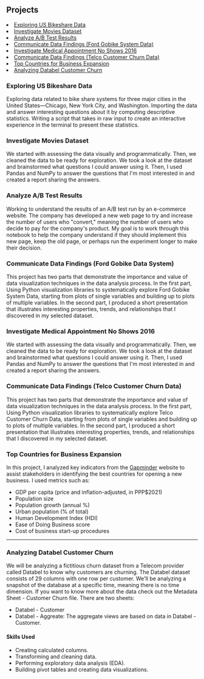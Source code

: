 ## Projects
<li><a href="#Exploring US Bikeshare Data">Exploring US Bikeshare Data</a></li>
<li><a href="#Investigate Movies Dataset">Investigate Movies Dataset</a></li>
<li><a href="#Analyze A/B Test Results">Analyze A/B Test Results</a></li>
<li><a href="#Communicate Data Findings (Ford Gobike System Data)">Communicate Data Findings (Ford Gobike System Data)</a></li>
<li><a href="#Investigate Medical Appointment No Shows 2016">Investigate Medical Appointment No Shows 2016</a></li>
<li><a href="#Communicate Data Findings (Telco Customer Churn Data)">Communicate Data Findings (Telco Customer Churn Data)</a></li>
<li><a href="#Top Countries for Business Expansion">Top Countries for Business Expansion</a></li>
<li><a href="#Analyzing Databel Customer Churn">Analyzing Databel Customer Churn</a></li>

### Exploring US Bikeshare Data
<a id='Exploring US Bikeshare Data'></a>
Exploring data related to bike share systems for three major cities in the United States—Chicago, New York City, and Washington. Importing the data and answer interesting questions about it by computing descriptive statistics. Writing a script that takes in raw input to create an interactive experience in the terminal to present these statistics.

### Investigate Movies Dataset
<a id='Investigate Movies Dataset'></a>
We started with assessing the data visually and programmatically. Then, we cleaned the data to be ready for exploration. We took a look at the dataset and brainstormed what questions I could answer using it. Then, I used Pandas and NumPy to answer the questions that I'm most interested in and created a report sharing the answers.

### Analyze A/B Test Results

<a id='Analyze A/B Test Results'></a>
Working to understand the results of an A/B test run by an e-commerce website. The company has developed a new web page to try and increase the number of users who "convert," meaning the number of users who decide to pay for the company's product. My goal is to work through this notebook to help the company understand if they should implement this new page, keep the old page, or perhaps run the experiment longer to make their decision.

### Communicate Data Findings (Ford Gobike Data System)
<a id='Communicate Data Findings (Ford Gobike System Data)'></a>

This project has two parts that demonstrate the importance and value of data visualization techniques in the data analysis process. In the first part, Using Python visualization libraries to systematically explore Ford Gobike System Data, starting from plots of single variables and building up to plots of multiple variables. In the second part, I produced a short presentation that illustrates interesting properties, trends, and relationships that I discovered in my selected dataset. 

### Investigate Medical Appointment No Shows 2016
<a id='Investigate Medical Appointment No Shows 2016'></a>
We started with assessing the data visually and programmatically. Then, we cleaned the data to be ready for exploration. We took a look at the dataset and brainstormed what questions I could answer using it. Then, I used Pandas and NumPy to answer the questions that I'm most interested in and created a report sharing the answers.

### Communicate Data Findings (Telco Customer Churn Data)
<a id='Communicate Data Findings (Telco Customer Churn Data)'></a>

This project has two parts that demonstrate the importance and value of data visualization techniques in the data analysis process. In the first part, Using Python visualization libraries to systematically explore Telco Customer Churn Data, starting from plots of single variables and building up to plots of multiple variables. In the second part, I produced a short presentation that illustrates interesting properties, trends, and relationships that I discovered in my selected dataset. 


### Top Countries for Business Expansion
<a id='Top Countries for Business Expansion'></a>

In this project, I analyzed key indicators from the [Gapminder](https://www.gapminder.org/data/) website to assist stakeholders in identifying the best countries for opening a new business. I used metrics such as:  

- GDP per capita (price and inflation-adjusted, in PPP$2021)  
- Population size  
- Population growth (annual %)  
- Urban population (% of total)  
- Human Development Index (HDI)  
- Ease of Doing Business score  
- Cost of business start-up procedures  
---
### Analyzing Databel Customer Churn
<a id='Analyzing Databel Customer Churn'></a>
We will be analyzing a fictitious churn dataset from a Telecom provider called Databel to know why customers are churning. The Databel dataset consists of 29 columns with one row per customer. We'll be analyzing a snapshot of the database at a specific time, meaning there is no time dimension. If you want to know more about the data check out the Metadata Sheet - Customer Churn file. There are two sheets:

- Databel - Customer
- Databel - Aggreate: The aggregate views are based on data in Databel - Customer.
#### **Skills Used**
- Creating calculated columns.
- Transforming and cleaning data.
- Performing exploratory data analysis (EDA).
- Building pivot tables and creating data visualizations.
